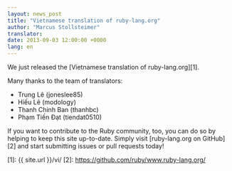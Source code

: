 ```yaml
---
layout: news_post
title: "Vietnamese translation of ruby-lang.org"
author: "Marcus Stollsteimer"
translator:
date: 2013-09-03 12:00:00 +0000
lang: en
---
```


We just released the [Vietnamese translation of ruby-lang.org][1].

Many thanks to the team of translators:

 * Trung Lê (joneslee85)
 * Hiếu Lê (modology)
 * Thanh Chinh Ban (thanhbc)
 * Phạm Tiến Đạt (tiendat0510)

If you want to contribute to the Ruby community, too,
you can do so by helping to keep this site up-to-date.
Simply visit [ruby-lang.org on GitHub][2] and start
submitting issues or pull requests today!



[1]: {{ site.url }}/vi/
[2]: https://github.com/ruby/www.ruby-lang.org/
